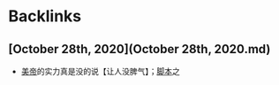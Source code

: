 
# Backlinks
## [October 28th, 2020](October 28th, 2020.md)
- [美帝](美帝.md)的实力真是没的说【让人没脾气】；[脚本](脚本.md)之

